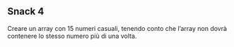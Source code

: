 ## Snack 4

Creare un array con 15 numeri casuali, tenendo conto che l’array non dovrà contenere lo stesso numero più di una volta.